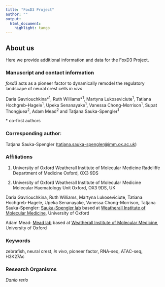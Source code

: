 ```yaml
---
title: "FoxD3 Project"
author: ""
output: 
  html_document:
    highlight: tango
---
```


## About us

Here we provide additional information and data for the FoxD3 Project.


### Manuscript and contact information

*foxd3* acts as a pioneer factor to dynamically remodel the regulatory landscape of neural crest cells *in vivo*

Daria Gavriouchkina\*<sup>1</sup>, Ruth Williams\*<sup>1</sup>, Martyna Lukoseviciute<sup>1</sup>, Tatiana Hochgreb-Hagele<sup>1</sup>, Upeka Senanayake<sup>1</sup>, Vanessa Chong-Morrison<sup>1</sup>, Supat Thongjuea<sup>2</sup>, Adam Mead<sup>2</sup> and Tatjana Sauka-Spengler<sup>1</sup> 

\* co-first authors

### Corresponding author: 
Tatjana Sauka-Spengler (tatjana.sauka-spengler@imm.ox.ac.uk)

### Affiliations

1. University of Oxford
Weatherall Institute of Molecular Medicine
Radcliffe Department of Medicine
Oxford, OX3 9DS

2. University of Oxford
Weatherall Institute of Molecular Medicine
Molecular Haematology Unit
Oxford, OX3 9DS, UK

Daria Gavriouchkina, Ruth Williams, Martyna Lukoseviciute, Tatiana Hochgreb-Hagele, Upeka Senanayake, Vanessa Chong-Morrison, Tatjana Sauka-Spengler: [Sauka-Spengler lab](http://www.tsslab.co.uk) based at [Weatherall Institute of Molecular Medicine](www.imm.ox.ac.uk), University of Oxford

Adam Mead: [Mead lab](http://www.ndcls.ox.ac.uk/researchers/researcher/adam-mead) based at [Weatherall Institute of Molecular Medicine](www.imm.ox.ac.uk), University of Oxford

### Keywords

zebrafish, neural crest, *in vivo*, pioneer factor, RNA-seq, ATAC-seq, H3K27Ac

### Research Organisms

*Danio rerio*




